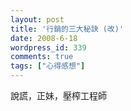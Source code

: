 ```yaml
---
layout: post
title: '行銷的三大秘訣 (改)'
date: 2008-6-18
wordpress_id: 339
comments: true
tags: ["心得感想"]
---
```


說謊，正妹，壓榨工程師
